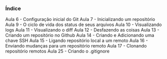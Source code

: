 ### Índice
Aula 6 - Configuração inicial do Git
Aula 7 - Inicializando um repositório
Aula 9 - O ciclo de vida dos status de seus arquivos
Aula 10 - Visualizando logs
Aula 11 - Visualizando o diff
Aula 12 - Desfazendo as coisas
Aula 13 - Criando um repositório no Github
Aula 14 - Criando e Adicionando uma chave SSH
Aula 15 - Ligando repositório local a um remoto
Aula 16 - Enviando mudanças para um repositório remoto
Aula 17 - Clonando repositório remotos
Aula 25 - Criando o .gitignore
